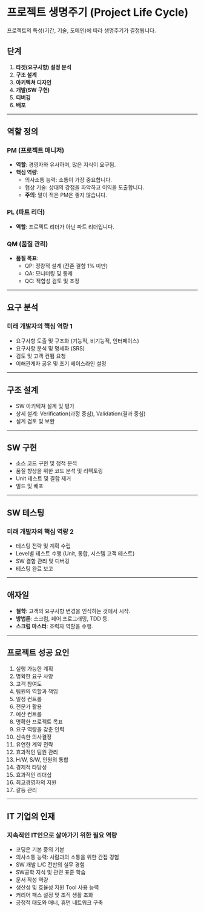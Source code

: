 # 프로젝트 생명주기 (Project Life Cycle)

프로젝트의 특성(기간, 기술, 도메인)에 따라 생명주기가 결정됩니다.

## 단계

1. **타겟(요구사항) 설정 분석**
2. **구조 설계**
3. **아키텍쳐 디자인**
4. **개발(SW 구현)**
5. **디버깅**
6. **배포**

---

## 역할 정의

### PM (프로젝트 매니저)
- **역할**: 경영자와 유사하며, 많은 지식이 요구됨.
- **핵심 역량**:
  - 의사소통 능력: 소통이 가장 중요합니다.
  - 협상 기술: 상대의 강점을 파악하고 이익을 도출합니다.
  - **주의**: 말이 적은 PM은 좋지 않습니다.

### PL (파트 리더)
- **역할**: 프로젝트 리더가 아닌 파트 리더입니다.

### QM (품질 관리)
- **품질 목표**:
  - QP: 정량적 설계 (잔존 결함 1% 미만)
  - QA: 모니터링 및 통제
  - QC: 적합성 검토 및 조정

---

## 요구 분석

### 미래 개발자의 핵심 역량 1
- 요구사항 도출 및 구조화 (기능적, 비기능적, 인터페이스)
- 요구사항 분석 및 명세화 (SRS)
- 검토 및 고객 컨펌 요청
- 이해관계자 공유 및 초기 베이스라인 설정

---

## 구조 설계

- SW 아키텍쳐 설계 및 평가
- 상세 설계: Verification(과정 중심), Validation(결과 중심)
- 설계 검토 및 보완

---

## SW 구현

- 소스 코드 구현 및 정적 분석
- 품질 향상을 위한 코드 분석 및 리팩토링
- Unit 테스트 및 결함 제거
- 빌드 및 배포

---

## SW 테스팅

### 미래 개발자의 핵심 역량 2
- 테스팅 전략 및 계획 수립
- Level별 테스트 수행 (Unit, 통합, 시스템 고객 테스트)
- SW 결함 관리 및 디버깅
- 테스팅 완료 보고

---

## 애자일

- **철학**: 고객의 요구사항 변경을 인식하는 것에서 시작.
- **방법론**: 스크럼, 페어 프로그래밍, TDD 등.
- **스크럼 마스터**: 조력자 역할을 수행.

---

## 프로젝트 성공 요인

1. 실행 가능한 계획
2. 명확한 요구 사양
3. 고객 참여도
4. 팀원의 역할과 책임
5. 일정 컨트롤
6. 전문가 활용
7. 예산 컨트롤
8. 명확한 프로젝트 목표
9. 요구 역량을 갖춘 인력
10. 신속한 의사결정
11. 유연한 계약 전략
12. 효과적인 팀원 관리
13. H/W, S/W, 인원의 통합
14. 경제적 타당성
15. 효과적인 리더십
16. 최고경영자의 지원
17. 갈등 관리

---

## IT 기업의 인재

### 지속적인 IT인으로 살아가기 위한 필요 역량
- 코딩은 기본 중의 기본
- 의사소통 능력: 사람과의 소통을 위한 간접 경험
- SW 개발 L/C 전반의 실무 경험
- SW공학 지식 및 관련 표준 학습
- 문서 작성 역량
- 생산성 및 효율성 지원 Tool 사용 능력
- 커리어 패스 설정 및 조직 생활 조화
- 긍정적 태도와 매너, 휴먼 네트워크 구축
